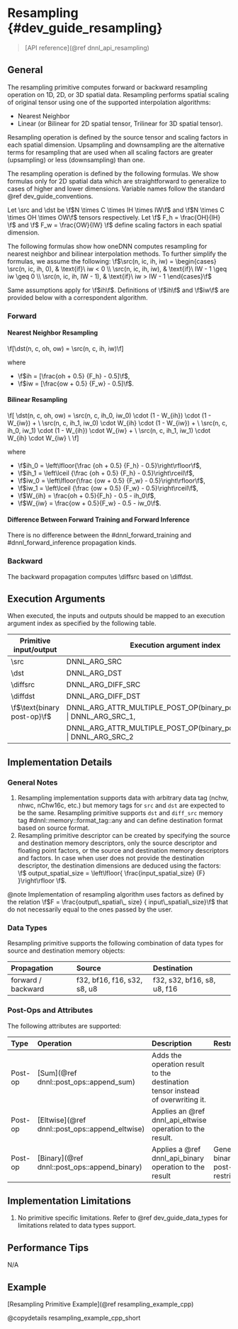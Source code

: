 Resampling {#dev_guide_resampling}
=====================================

>
> [API reference](@ref dnnl_api_resampling)
>

## General

The resampling primitive computes forward or backward resampling operation on
1D, 2D, or 3D spatial data. Resampling performs spatial scaling of original
tensor using one of the supported interpolation algorithms:
- Nearest Neighbor
- Linear (or Bilinear for 2D spatial tensor, Trilinear for 3D spatial tensor).

Resampling operation is defined by the source tensor and scaling factors in
each spatial dimension. Upsampling and downsampling are the alternative terms
for resampling that are used when all scaling factors are greater (upsampling)
or less (downsampling) than one.

The resampling operation is defined by the following formulas. We show formulas
only for 2D spatial data which are straightforward to generalize to cases of
higher and lower dimensions. Variable names follow the standard
@ref dev_guide_conventions.

Let \src and \dst be \f$N \times C \times IH \times IW\f$ and \f$N
\times C \times OH \times OW\f$ tensors respectively. Let
\f$ F_h = \frac{OH}{IH} \f$ and \f$ F_w = \frac{OW}{IW} \f$ define scaling
factors in each spatial dimension.

The following formulas show how oneDNN computes resampling for nearest neighbor
and bilinear interpolation methods.
To further simplify the formulas, we assume the following:
\f$\src(n, ic, ih, iw) = \begin{cases}
\src(n, ic, ih, 0), & \text{if}\ iw < 0 \\
\src(n, ic, ih, iw), & \text{if}\ IW - 1 \geq iw \geq 0 \\
\src(n, ic, ih, IW - 1), & \text{if}\ iw > IW - 1
\end{cases}\f$

Same assumptions apply for \f$ih\f$. Definitions of \f$ih\f$ and \f$iw\f$ are
provided below with a correspondent algorithm.

### Forward

#### Nearest Neighbor Resampling

\f[\dst(n, c, oh, ow) =  \src(n, c, ih, iw)\f]

where

- \f$ih = [\frac{oh + 0.5} {F_h} - 0.5]\f$,
- \f$iw = [\frac{ow + 0.5} {F_w} - 0.5]\f$.

#### Bilinear Resampling

\f[
    \dst(n, c, oh, ow) =
            \src(n, c, ih_0, iw_0) \cdot (1 - W_{ih}) \cdot (1 - W_{iw}) + \\
            \src(n, c, ih_1, iw_0) \cdot W_{ih} \cdot (1 - W_{iw}) + \\
            \src(n, c, ih_0, iw_1) \cdot (1 - W_{ih}) \cdot W_{iw} + \\
            \src(n, c, ih_1, iw_1) \cdot W_{ih} \cdot W_{iw} \\
\f]

where
- \f$ih_0 = \left\lfloor{\frac {oh + 0.5} {F_h} - 0.5}\right\rfloor\f$,
- \f$ih_1 = \left\lceil {\frac {oh + 0.5} {F_h} - 0.5}\right\rceil\f$,
- \f$iw_0 = \left\lfloor{\frac {ow + 0.5} {F_w} - 0.5}\right\rfloor\f$,
- \f$iw_1 = \left\lceil {\frac {ow + 0.5} {F_w} - 0.5}\right\rceil\f$,
- \f$W_{ih} = \frac{oh + 0.5}{F_h} - 0.5 - ih_0\f$,
- \f$W_{iw} = \frac{ow + 0.5}{F_w} - 0.5 - iw_0\f$.


#### Difference Between Forward Training and Forward Inference

There is no difference between the #dnnl_forward_training
and #dnnl_forward_inference propagation kinds.

### Backward

The backward propagation computes \diffsrc based on \diffdst.

## Execution Arguments

When executed, the inputs and outputs should be mapped to an execution
argument index as specified by the following table.

| Primitive input/output      | Execution argument index                                                  |
|-----------------------------|---------------------------------------------------------------------------|
| \src                        | DNNL_ARG_SRC                                                              |
| \dst                        | DNNL_ARG_DST                                                              |
| \diffsrc                    | DNNL_ARG_DIFF_SRC                                                         |
| \diffdst                    | DNNL_ARG_DIFF_DST                                                         |
| \f$\text{binary post-op}\f$ | DNNL_ARG_ATTR_MULTIPLE_POST_OP(binary_post_op_position) \| DNNL_ARG_SRC_1,|
|                             | DNNL_ARG_ATTR_MULTIPLE_POST_OP(binary_post_op_position) \| DNNL_ARG_SRC_2 |

## Implementation Details

### General Notes

1. Resampling implementation supports data with arbitrary data tag (nchw, nhwc,
   nChw16c, etc.) but memory tags for `src` and `dst` are expected to be the
   same. Resampling primitive supports `dst` and `diff_src` memory tag
   #dnnl::memory::format_tag::any and can define destination format based on
   source format.
2. Resampling primitive descriptor can be created by specifying the source and
   destination memory descriptors, only the source descriptor and floating
   point factors, or the source and destination memory descriptors and factors.
   In case when user does not provide the destination descriptor, the
   destination dimensions are deduced using the factors:
   \f$
     output\_spatial\_size = \left\lfloor{
        \frac{input\_spatial\_size} {F}
     }\right\rfloor
   \f$.

@note
    Implementation of resampling algorithm uses factors as defined by the
    relation \f$F = \frac{output\_spatial\_ size} {
    input\_spatial\_size}\f$ that do not necessarily equal to the ones passed
    by the user.


### Data Types

Resampling primitive supports the following combination of data types for
source and destination memory objects:

| Propagation        | Source                      | Destination                 |
|:-------------------|:----------------------------|:----------------------------|
| forward / backward | f32, bf16, f16, s32, s8, u8 | f32, s32, bf16, s8, u8, f16 |

### Post-Ops and Attributes

The following attributes are supported:

| Type    | Operation                                      | Description                                                                    | Restrictions                        |
|:--------|:-----------------------------------------------|:-------------------------------------------------------------------------------|:------------------------------------|
| Post-op | [Sum](@ref dnnl::post_ops::append_sum)         | Adds the operation result to the destination tensor instead of overwriting it. |                                     |
| Post-op | [Eltwise](@ref dnnl::post_ops::append_eltwise) | Applies an @ref dnnl_api_eltwise operation to the result.                      |                                     |
| Post-op | [Binary](@ref dnnl::post_ops::append_binary)   | Applies a @ref dnnl_api_binary operation to the result                         | General binary post-op restrictions |

## Implementation Limitations

1. No primitive specific limitations. Refer to @ref dev_guide_data_types for
   limitations related to data types support.

## Performance Tips

N/A

## Example

[Resampling Primitive Example](@ref resampling_example_cpp)

@copydetails resampling_example_cpp_short
